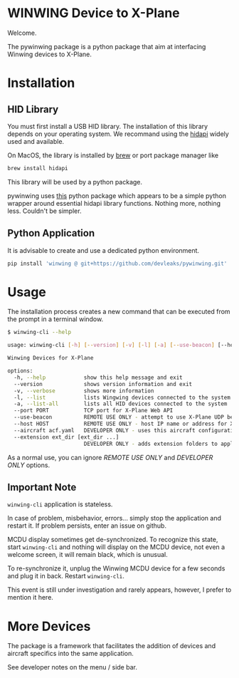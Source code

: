 # WINWING Device to X-Plane

Welcome.

The pywinwing package is a python package that aim at interfacing Winwing devices to X-Plane.

# Installation

## HID Library

You must first install a USB HID library.
The installation of this library depends on your operating system.
We recommand using the [hidapi](https://github.com/libusb/hidapi)
widely used and available.

On MacOS, the library is installed by [brew](https://brew.sh) or
port package manager like

```sh
brew install hidapi
```

This library will be used by a python package.

pywinwing uses [this](https://github.com/apmorton/pyhidapi) python package
which appears to be a simple python wrapper around essential hidapi library functions.
Nothing more, nothing less. Couldn't be simpler.

## Python Application

It is advisable to create and use a dedicated python environment.

```sh
pip install 'winwing @ git+https://github.com/devleaks/pywinwing.git'
```


# Usage


The installation process creates a new command that can be executed from the prompt
in a terminal window.

```sh
$ winwing-cli --help

usage: winwing-cli [-h] [--version] [-v] [-l] [-a] [--use-beacon] [--host HOST] [--port PORT] [--aircraft acf.yaml] [--extension ext_dir [ext_dir ...]]

Winwing Devices for X-Plane

options:
  -h, --help            show this help message and exit
  --version             shows version information and exit
  -v, --verbose         shows more information
  -l, --list            lists Wingwing devices connected to the system
  -a, --list-all        lists all HID devices connected to the system
  --port PORT           TCP port for X-Plane Web API
  --use-beacon          REMOTE USE ONLY - attempt to use X-Plane UDP beacon to discover network address
  --host HOST           REMOTE USE ONLY - host IP name or address for X-Plane Web API
  --aircraft acf.yaml   DEVELOPER ONLY - uses this aircraft configuration file
  --extension ext_dir [ext_dir ...]
                        DEVELOPER ONLY - adds extension folders to application
```

As a normal use, you can ignore *REMOTE USE ONLY* and *DEVELOPER ONLY* options.


## Important Note

`winwing-cli` application is stateless.

In case of problem, misbehavior, errors... simply stop the application and restart it.
If problem persists, enter an issue on github.

MCDU display sometimes get de-synchronized.
To recognize this state, start `winwing-cli` and nothing will display on the MCDU device,
not even a welcome screen, it will remain black, which is unusual.

To re-synchronize it, unplug the Winwing MCDU device for a few seconds and plug it in back.
Restart `winwing-cli`.

This event is still under investigation and rarely appears, however, I prefer to mention it here.


# More Devices

The package is a framework that facilitates the addition of devices and aircraft specifics into the same application.

See developer notes on the menu / side bar.